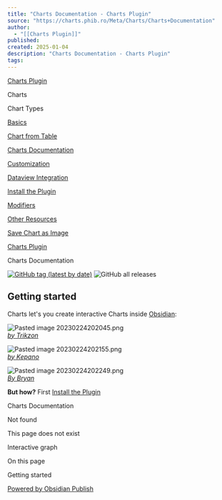```yaml
---
title: "Charts Documentation - Charts Plugin"
source: "https://charts.phib.ro/Meta/Charts/Charts+Documentation"
author:
  - "[[Charts Plugin]]"
published:
created: 2025-01-04
description: "Charts Documentation - Charts Plugin"
tags:
---
```

[Charts Plugin](https://charts.phib.ro/Meta/Charts/Charts+Documentation)

Charts

Chart Types

[Basics](https://charts.phib.ro/Meta/Charts/Basics)

[Chart from Table](https://charts.phib.ro/Meta/Charts/Chart+from+Table)

[Charts Documentation](https://charts.phib.ro/Meta/Charts/Charts+Documentation)

[Customization](https://charts.phib.ro/Meta/Charts/Customization)

[Dataview Integration](https://charts.phib.ro/Meta/Charts/Dataview+Integration)

[Install the Plugin](https://charts.phib.ro/Meta/Charts/Install+the+Plugin)

[Modifiers](https://charts.phib.ro/Meta/Charts/Modifiers)

[Other Resources](https://charts.phib.ro/Meta/Charts/Other+Resources)

[Save Chart as Image](https://charts.phib.ro/Meta/Charts/Save+Chart+as+Image)

[Charts Plugin](https://charts.phib.ro/Meta/Charts/Charts+Documentation)

Charts Documentation

[![GitHub tag (latest by date)](https://img.shields.io/github/v/tag/phibr0/obsidian-charts)](https://github.com/phibr0/obsidian-charts/releases) ![GitHub all releases](https://img.shields.io/github/downloads/phibr0/obsidian-charts/total)

## Getting started

Charts let's you create interactive Charts inside [Obsidian](https://www.obsidian.md/):

![Pasted image 20230224202045.png](https://publish-01.obsidian.md/access/90d6cc468259705356e25425d81ef8e0/Meta/Charts/Assets/Pasted%20image%2020230224202045.png)  
*[by Trikzon](https://discord.com/channels/686053708261228577/771575014382108672/950463118578946068)*

![Pasted image 20230224202155.png](https://publish-01.obsidian.md/access/90d6cc468259705356e25425d81ef8e0/Meta/Charts/Assets/Pasted%20image%2020230224202155.png)  
*[by Kepano](https://discord.com/channels/686053708261228577/771575014382108672/947277096546365480)*

![Pasted image 20230224202249.png](https://publish-01.obsidian.md/access/90d6cc468259705356e25425d81ef8e0/Meta/Charts/Assets/Pasted%20image%2020230224202249.png)  
*[By Bryan](https://discord.com/channels/686053708261228577/694233507500916796/832847542529163268)*

**But how?** First [Install the Plugin](https://charts.phib.ro/Meta/Charts/Install+the+Plugin)

Charts Documentation

Not found

This page does not exist

Interactive graph

On this page

Getting started

[Powered by Obsidian Publish](https://publish.obsidian.md/)